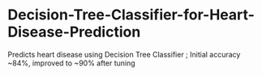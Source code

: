 # Decision-Tree-Classifier-for-Heart-Disease-Prediction
 Predicts heart disease using Decision Tree Classifier ; Initial accuracy ~84%, improved to ~90% after tuning
